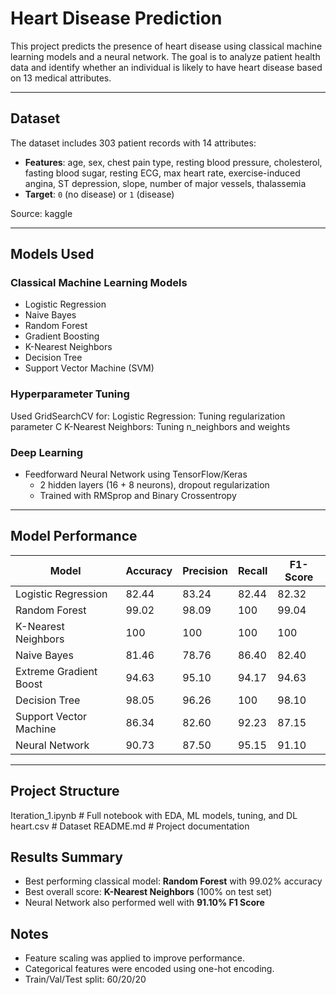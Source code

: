 # Heart Disease Prediction

This project predicts the presence of heart disease using classical machine learning models and a neural network. The goal is to analyze patient health data and identify whether an individual is likely to have heart disease based on 13 medical attributes.

---

## Dataset

The dataset includes 303 patient records with 14 attributes:

- **Features**: age, sex, chest pain type, resting blood pressure, cholesterol, fasting blood sugar, resting ECG, max heart rate, exercise-induced angina, ST depression, slope, number of major vessels, thalassemia
- **Target**: `0` (no disease) or `1` (disease)

Source: kaggle

---

## Models Used

### Classical Machine Learning Models
- Logistic Regression
- Naive Bayes
- Random Forest
- Gradient Boosting
- K-Nearest Neighbors
- Decision Tree
- Support Vector Machine (SVM)

### Hyperparameter Tuning

Used GridSearchCV for:
Logistic Regression: Tuning regularization parameter C
K-Nearest Neighbors: Tuning n_neighbors and weights

### Deep Learning
- Feedforward Neural Network using TensorFlow/Keras
  - 2 hidden layers (16 + 8 neurons), dropout regularization
  - Trained with RMSprop and Binary Crossentropy

---

## Model Performance

| Model                  | Accuracy  | Precision   | Recall   | F1-Score |
|------------------------|-----------|-------------|----------|----------|
| Logistic Regression    | 82.44     | 83.24       | 82.44    | 82.32    |
| Random Forest          | 99.02     | 98.09       | 100      | 99.04    |
| K-Nearest Neighbors    | 100       | 100         | 100      | 100      |
| Naive Bayes            | 81.46     | 78.76       | 86.40    | 82.40    |
| Extreme Gradient Boost | 94.63     | 95.10       | 94.17    | 94.63    |
| Decision Tree          | 98.05     | 96.26       | 100      | 98.10    |
| Support Vector Machine | 86.34     | 82.60       | 92.23    | 87.15    |
| Neural Network         | 90.73     | 87.50       | 95.15    | 91.10    |

---

## Project Structure

Iteration_1.ipynb # Full notebook with EDA, ML models, tuning, and DL
heart.csv # Dataset
README.md # Project documentation

## Results Summary

- Best performing classical model: **Random Forest** with 99.02% accuracy
- Best overall score: **K-Nearest Neighbors** (100% on test set)
- Neural Network also performed well with **91.10% F1 Score**

## Notes

- Feature scaling was applied to improve performance.
- Categorical features were encoded using one-hot encoding.
- Train/Val/Test split: 60/20/20
